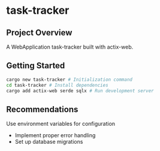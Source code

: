 # task-tracker

## Project Overview
A WebApplication task-tracker built with actix-web.

## Getting Started
```bash
cargo new task-tracker # Initialization command
cd task-tracker # Install dependencies
cargo add actix-web serde sqlx # Run development server
```

## Recommendations
Use environment variables for configuration
- Implement proper error handling
- Set up database migrations
